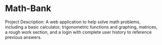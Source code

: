 # Math-Bank

Project Description:
A web application to help solve math problems, including a basic calculator, trigonometric functions and graphing, matrices, a rough work section, and a login with complete user history to reference previous answers.
